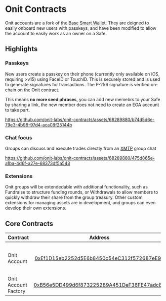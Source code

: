 # Onit Contracts

Onit accounts are a fork of the [Base Smart Wallet](https://github.com/coinbase/smart-wallet). They are deigned to easily onboard new users with passkeys, and have been modified to allow the account to easily work as an owner on a Safe. 

## Highlights

### **Passkeys**

New users create a passkey on their phone (currently only available on iOS, requiring >v15) using FaceID or TouchID. This is securely stored and is used to generate signatures for transactions. The P-256 signature is verified on-chain on the Onit contract.

This means **no more seed phrases**, you can add new memebrs to your Safe by sharing a link, the new member does not need to create an EOA account to take part.

https://github.com/onit-labs/onit-contracts/assets/68289880/b74d5d6e-79e3-4b98-97d4-aca08f25144b

### **Chat focus**

Groups can discuss and execute trades directly from an [XMTP](https://xmtp.org/) group chat

https://github.com/onit-labs/onit-contracts/assets/68289880/475d865e-a1ba-4d6f-a27e-68373df5a543


### **Extensions**

Onit groups will be extendedable with additional functionality, such as Fundraise to structure funding rounds, or Withdrawals to allow members to quickly withdraw their share from the group treasury. Other custom extensions for managing assets are in development, and groups can even develop their own extensions.

## Core Contracts

| Contract              |                                                            Address                                                            | Description                                     |
| :-------------------- | :---------------------------------------------------------------------------------------------------------------------------: | :---------------------------------------------- |
 Onit Account         | [0xEf1D15eb2252d5E6b8450c54eC312f572687eE98](https://sepolia.basescan.org/address/0xEf1D15eb2252d5E6b8450c54eC312f572687eE98#code) | Smart wallet with EOA or passkey owners   |
| Onit Account Factory | [0xB56e5DD499d6f873225289A451DeF38FE47adc84](https://sepolia.basescan.org/address/0xB56e5DD499d6f873225289A451DeF38FE47adc84#code) | Factory for Onit Accounts                      |

<br>
<br>
